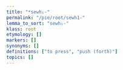 ```yaml
---
title: "*sewh₁-"
permalink: "/pie/root/sewh1-"
lemma_to_sort: "sewh₁-"
klass: root
etymology: []
markers: []
synonyms: []
definitions: ["to press", "push (forth)"]
topics: []
---
```

